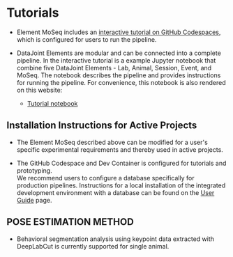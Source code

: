 # Tutorials

+ Element MoSeq includes an [interactive tutorial on GitHub Codespaces](https://github.com/datajoint/element-moseq#interactive-tutorial), which is configured for users to run the pipeline.

+ DataJoint Elements are modular and can be connected into a complete pipeline.  In the interactive tutorial is a example Jupyter notebook that combine five DataJoint Elements - Lab, Animal, Session, Event, and MoSeq.  The notebook describes the pipeline and provides instructions for running the pipeline.  For convenience, this notebook is also rendered on this website:
   + [Tutorial notebook](tutorial.ipynb)

## Installation Instructions for Active Projects

+ The Element MoSeq described above can be modified for a user's specific experimental requirements and thereby used in active projects.  

+ The GitHub Codespace and Dev Container is configured for tutorials and prototyping.  
We recommend users to configure a database specifically for production pipelines.  Instructions for a local installation of the integrated development environment with a database can be found on the [User Guide](https://datajoint.com/docs/elements/user-guide/) page.


## POSE ESTIMATION METHOD

+ Behavioral segmentation analysis using keypoint data extracted with DeepLabCut is currently supported for single animal.
